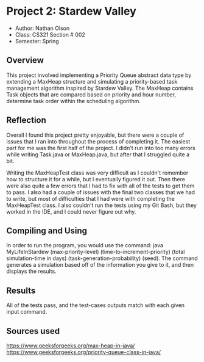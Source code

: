 # Project 2: Stardew Valley

* Author: Nathan Olson
* Class: CS321 Section # 002
* Semester: Spring

## Overview

This project involved implementing a Priority Queue abstract data type
by extending a MaxHeap structure and simulating a priority-based task
management algorithm inspired by Stardew Valley. The MaxHeap contains
Task objects that are compared based on priority and hour number,
determine task order within the scheduling algorithm.



## Reflection

Overall I found this project pretty enjoyable, but there were a 
couple of issues that I ran into throughout the process of
completing it. The easiest part for me was the first half of the
project. I didn't run into too many errors while writing Task.java
or MaxHeap.java, but after that I struggled quite a bit.

Writing the MaxHeapTest class was very difficult as I couldn't
remember how to structure it for a while, but I eventually figured
it out. Then there were also quite a few errors that I had to fix
with all of the tests to get them to pass. I also had a couple of
issues with the final two classes that we had to write, but most of
difficulties that I had were with completing the MaxHeapTest class. 
I also couldn't run the tests using my Git Bash, but they worked in 
the IDE, and I could never figure out why.

## Compiling and Using

In order to run the program, you would use the command: 
java MyLifeInStardew (max-priority-level) (time-to-increment-priority) 
(total simulation-time in days) (task-generation-probability) (seed).
The command generates a simulation based off of the information you
give to it, and then displays the results.

## Results 

All of the tests pass, and the test-cases outputs match with each 
given input command.

## Sources used

https://www.geeksforgeeks.org/max-heap-in-java/
https://www.geeksforgeeks.org/priority-queue-class-in-java/


